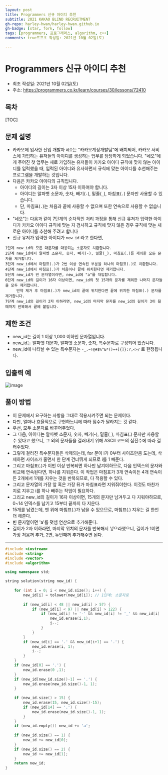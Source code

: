 ```yaml
---
layout: post
title: Programmers 신규 아이디 추천
subtitle: 2021 KAKAO BLIND RECRUITMENT
gh-repo: harley-hwan/harley-hwan.github.io
gh-badge: [star, fork, follow]
tags: [programmers, 프로그래머스, algorithm, c++]
comments: true프프초 작성일: 2021년 10월 02일(토)

---
```


# Programmers 신규 아이디 추천

- 최초 작성일: 2021년 10월 02일(토)
- 주소: https://programmers.co.kr/learn/courses/30/lessons/72410

## 목차

[TOC]

## 문제 설명

- 카카오에 입사한 신입 개발자 `네오`는 "카카오계정개발팀"에 배치되어, 카카오 서비스에 가입하는 유저들의 아이디를 생성하는 업무를 담당하게 되었습니다. "네오"에게 주어진 첫 업무는 새로 가입하는 유저들이 카카오 아이디 규칙에 맞지 않는 아이디를 입력했을 때, 입력된 아이디와 유사하면서 규칙에 맞는 아이디를 추천해주는 프로그램을 개발하는 것입니다.
- 다음은 카카오 아이디의 규칙입니다.
  - 아이디의 길이는 3자 이상 15자 이하여야 합니다.
  - 아이디는 알파벳 소문자, 숫자, 빼기(`-`), 밑줄(`_`), 마침표(`.`) 문자만 사용할 수 있습니다.
  - 단, 마침표(`.`)는 처음과 끝에 사용할 수 없으며 또한 연속으로 사용할 수 없습니다.
- "네오"는 다음과 같이 7단계의 순차적인 처리 과정을 통해 신규 유저가 입력한 아이디가 카카오 아이디 규칙에 맞는 지 검사하고 규칙에 맞지 않은 경우 규칙에 맞는 새로운 아이디를 추천해 주려고 합니다
- 신규 유저가 입력한 아이디가 `new_id` 라고 한다면,

```
1단계 new_id의 모든 대문자를 대응되는 소문자로 치환합니다.
2단계 new_id에서 알파벳 소문자, 숫자, 빼기(-), 밑줄(_), 마침표(.)를 제외한 모든 문자를 제거합니다.
3단계 new_id에서 마침표(.)가 2번 이상 연속된 부분을 하나의 마침표(.)로 치환합니다.
4단계 new_id에서 마침표(.)가 처음이나 끝에 위치한다면 제거합니다.
5단계 new_id가 빈 문자열이라면, new_id에 "a"를 대입합니다.
6단계 new_id의 길이가 16자 이상이면, new_id의 첫 15개의 문자를 제외한 나머지 문자들을 모두 제거합니다.
     만약 제거 후 마침표(.)가 new_id의 끝에 위치한다면 끝에 위치한 마침표(.) 문자를 제거합니다.
7단계 new_id의 길이가 2자 이하라면, new_id의 마지막 문자를 new_id의 길이가 3이 될 때까지 반복해서 끝에 붙입니다.
```

## 제한 조건

- new_id는 길이 1 이상 1,000 이하인 문자열입니다.
- new_id는 알파벳 대문자, 알파벳 소문자, 숫자, 특수문자로 구성되어 있습니다.
- new_id에 나타날 수 있는 특수문자는 `-_.~!@#$%^&*()=+[{]}:?,<>/` 로 한정됩니다.



## 입출력 예

![image](https://user-images.githubusercontent.com/68185569/133933238-8ea1b1a2-c89d-4b93-8d8c-40cc419b32b7.png)



## 풀이 방법

- 이 문제에서 요구하는 사항을 그대로 적용시켜주면 되는 문제이다.
- 다만, 얼마나 효율적으로 구현하느냐에 따라 점수가 달라지는 것 같다.
- 우선, 모두 소문자로 바꾸어주었다.
- 그 다음, 아이디는 알파벳 소문자, 숫자, 빼기(-), 밑줄(_), 마침표(.) 문자만 사용할 수 있다고 했으니, 그 외의 문자들을 걸러내기 위해 ASCII 코드의 십진수에 따라 걸러주었다.
- 그렇게 걸러진 특수문자들은 삭제되는데, for 문이 i가 0부터 사이즈만큼 도는데,  삭제하면 사이즈가 줄면서 한 단계 건너뛰게 되므로 i를 1 빼준다.
- 그리고 마침표(.)가 이번 이상 반복되면 하나만 남겨야하므로, 다음 인덱스의 문자와 비교해 연속된다면, 하나를 지워준다. 이 작업은 마침표가 3개 연속이든 4개 연속이든 2개에서 1개를 지우는 것을 반복되므로, 다 적용할 수 있다.
- 그리고 문자열의 가장 앞 혹은 가장 뒤가 마침표라면 지워줘야한다. 이것도 마찬가지로 지우고 i를 하나 빼주는 작업이 필요하다.
- 그리고 new_id의 길이가 16자 이상이면, 15개의 문자만 남겨두고 다 지워야하므로, 0~14 인덱스를 남기고 15부터 끝까지 다 지운다.
- 15개를 남겼는데, 맨 위에 마침표(.)가 남을 수 있으므로, 마침표(.) 지우는 걸 한번 더 해준다.
- 빈 문자열이면 'a'를 덧셈 연산으로 추가해준다.
- 길이가 2자 이하라면, 마지막 위치의 문자를 반복해서 넣으라했으니, 길이가 1이면 가장 처음꺼 추가, 2면, 두번째꺼 추가해주면 된다.

---

```c++
#include <iostream>
#include <string>
#include <vector>
#include <algorithm>

using namespace std;

string solution(string new_id) {
    
    for (int i = 0; i < new_id.size(); i++) {
        new_id[i] = tolower(new_id[i]); // 1단계: 소문자로
        
        if (new_id[i] < 48 || new_id[i] > 57) {
            if (new_id[i] < 97 || new_id[i] > 122) {
                if (new_id[i] != '-' && new_id[i] != '_' && new_id[i] != '.') {
                    new_id.erase(i,1);
                    i--;
                }
            }
        }
        if (new_id[i] == '.' && new_id[i+1] == '.') {
            new_id.erase(i, 1); 
            i--;
        }
    }
    if (new_id[0] == '.') {
        new_id.erase(0 ,1);
    }
    if (new_id[new_id.size()-1] == '.') {
        new_id.erase(new_id.size()-1, 1);
    }
    
    if (new_id.size() > 15) {
        new_id.erase(15, new_id.size()-15);
        if (new_id[14] == '.') {
            new_id.erase(new_id.size()-1, 1);
        }
    }
    if (new_id.empty()) new_id += 'a';
    
    if (new_id.size() == 1) {
        new_id += new_id[0];
    }
    if (new_id.size() == 2) {
        new_id += new_id[1];
    }
    return new_id;
}
```